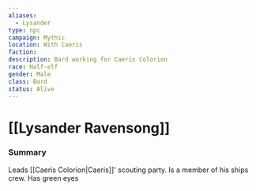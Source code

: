 ```yaml
---
aliases:
  - Lysander
type: npc
campaign: Mythic
location: With Caeris
faction: 
description: Bard working for Caeris Colorion
race: Half-elf
gender: Male
class: Bard
status: Alive
---
```

# [[Lysander Ravensong]]

### Summary
Leads [[Caeris Colorion|Caeris]]' scouting party. 
Is a member of his ships crew.
Has green eyes


